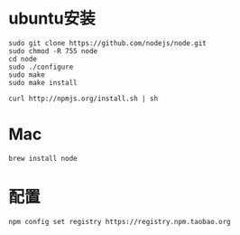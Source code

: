 # ubuntu安装

```
sudo git clone https://github.com/nodejs/node.git
sudo chmod -R 755 node
cd node
sudo ./configure
sudo make
sudo make install

curl http://npmjs.org/install.sh | sh
```

# Mac

```
brew install node
```

# 配置

```
npm config set registry https://registry.npm.taobao.org
```
